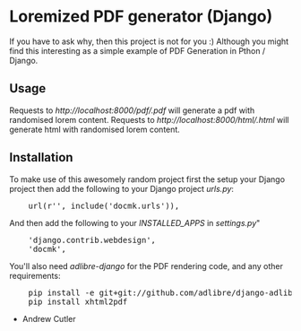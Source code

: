 # Loremized PDF generator (Django)

If you have to ask why, then this project is not for you :) Although you might find this interesting as a simple example of PDF Generation in Pthon / Django.

## Usage

Requests to _http://localhost:8000/pdf/<xx>.pdf_ will generate a pdf with randomised lorem content.
Requests to _http://localhost:8000/html/<xx>.html_ will generate html with randomised lorem content.

## Installation

To make use of this awesomely random project first the setup your Django project then add the following to your Django project _urls.py_:

<pre>
    url(r'', include('docmk.urls')),
</pre>

And then add the following to your _INSTALLED_APPS_ in _settings.py_"

<pre>
    'django.contrib.webdesign',
    'docmk',
</pre>

You'll also need _adlibre-django_ for the PDF rendering code, and any other requirements:

<pre>
    pip install -e git+git://github.com/adlibre/django-adlibre.git#egg=django-adlibre
    pip install xhtml2pdf
</pre>

- Andrew Cutler